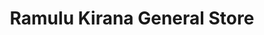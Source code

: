 ---
title: "Ramulu Kirana General Store"
url: /patancheru/ramulu-kirana-general-store/
shop: Dorfladen
---